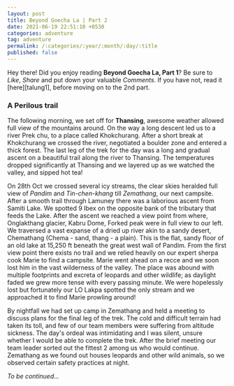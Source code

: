 ```yaml
---
layout: post
title: Beyond Goecha La | Part 2
date: 2021-06-19 22:51:10 +0530
categories: adventure
tag: adventure
permalink: /:categories/:year/:month/:day/:title
published: false
---
```


Hey there! Did you enjoy reading **Beyond Goecha La, Part 1**? Be sure to *Like*, *Share* and put down your valuable *Comments*. If you have not, read it [here][talung1], before moving on to the 2nd part.  

### A Perilous trail

The following morning, we set off for **Thansing**, awesome weather allowed full view of the mountains around. On the way a long descent led us to a river Prek chu, to a place called Khokchurang. After a short break at Khokchurang we crossed the river, negotiated a boulder zone and entered a thick forest. The last leg of the trek for the day was a long and gradual ascent on a beautiful trail along the river to Thansing. The temperatures dropped significantly at Thansing and we layered up as we watched the valley, and sipped hot tea!

On 28th Oct we crossed several icy streams, the clear skies heralded full view of *Pandim* and *Tin-chen-khang* till *Zemathang*, our next campsite. After a smooth trail through Lamuney there was a laborious ascent from Samiti Lake. We spotted 9 Ibex on the opposite bank of the tributary that feeds the Lake. After the ascent we reached a view point from where, Onglakthang glacier, Kabru Dome, Forked peak were in full view to our left. We traversed a vast expanse of a dried up river akin to a sandy desert, Chemathang (Chema - sand, thang - a plain). This is the flat, sandy floor of an old lake at 15,250 ft beneath the great west wall of Pandim. From the first view point there exists no trail and we relied heavily on our expert sherpa cook Marie to find a campsite. Marie went ahead on a recce and we soon lost him in the vast wilderness of the valley. The place was abound with multiple footprints and excreta of leopards and other wildlife; as daylight faded we grew more tense with every passing minute. We were hopelessly lost but fortunately our LO Lakpa spotted the only stream and we approached it to find Marie prowling around!

By nightfall we had set up camp in Zemathang and held a meeting to discuss plans for the final leg of the trek. The cold and difficult terrain had taken its toll, and few of our team members were suffering from altitude sickness. The day's ordeal was intimidating and I was silent, unsure whether I would be able to complete the trek. After the brief meeting our team leader sorted out the fittest 2 among us who would continue. Zemathang as we found out houses leopards and other wild animals, so we observed certain safety practices at night.

*To be continued...*
